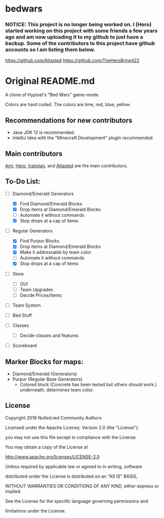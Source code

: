 # bedwars
 
### NOTICE: This project is no longer being worked on. I (Hero) started working on this project with some friends a few years ago and am now uploading it to my github to just have a backup. Some of the contributors to this project have github accounts so I am listing them below.

https://github.com/Atlasted
https://github.com/TheHeroBrine422

# Original README.md

A clone of Hypixel's "Bed Wars" game-mode.

Colors are hard coded. The colors are lime, red, blue, yellow.

## Recommendations for new contributors

- Java JDK 12 is recommended.
- IntelliJ Idea with the "Minecraft Development" plugin recommended.

## Main contributors
[Ami](https://git.nulled.red/ami), [Hero](https://git.nulled.red/hero), [trailotan](https://git.nulled.red/trailotan), and [Atlasted](https://git.nulled.red/Atlasted) are the main contributors.

## To-Do List:

- [ ] Diamond/Emerald Generators
    - [x] Find Diamond/Emerald Blocks
    - [x] Drop items at Diamond/Emerald Blocks
    - [ ] Automate it without commands
    - [x] Stop drops at a cap of items
- [ ] Regular Generators
    - [x] Find Purpur Blocks
    - [x] Drop items at Diamond/Emerald Blocks
    - [x] Make it addressable by team color
    - [ ] Automate it without commands
    - [x] Stop drops at a cap of items
- [ ] Store
    - [ ] GUI
    - [ ] Team Upgrades
    - [ ] Decide Prices/Items
- [ ] Team System
- [ ] Bed Stuff
- [ ] Classes
    - [ ] Decide classes and features
- [ ] Scoreboard


## Marker Blocks for maps:
- Diamond/Emerald (Generators)
- Purpur (Regular Base Generators)
    - Colored block (Concrete has been tested but others *should* work.) underneath, determines team color.


## License

Copyright 2019 Nulled.red Community Authors

 Licensed under the Apache License, Version 2.0 (the "License");

 you may not use this file except in compliance with the License.

 You may obtain a copy of the License at

 http://www.apache.org/licenses/LICENSE-2.0

 Unless required by applicable law or agreed to in writing, software

 distributed under the License is distributed on an "AS IS" BASIS,

 WITHOUT WARRANTIES OR CONDITIONS OF ANY KIND, either express or implied.

 See the License for the specific language governing permissions and

 limitations under the License.